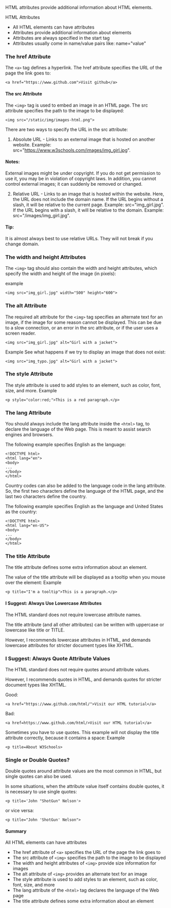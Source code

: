 HTML attributes provide additional information about HTML elements.

HTML Attributes

- All HTML elements can have attributes
- Attributes provide additional information about elements
- Attributes are always specified in the start tag
- Attributes usually come in name/value pairs like: name="value"

### The href Attribute

The `<a>` tag defines a hyperlink. The href attribute specifies the URL of the page the link goes to:

```
<a href="https://www.github.com">Visit github</a>
```

#### The src Attribute

The `<img>` tag is used to embed an image in an HTML page. The src attribute specifies the path to the image to be displayed:

```
<img src="/static/img/images-html.png">
```

There are two ways to specify the URL in the src attribute:

1. Absolute URL - Links to an external image that is hosted on another website. Example: src="https://www.w3schools.com/images/img_girl.jpg".

#### Notes:

External images might be under copyright. If you do not get permission to use it, you may be in violation of copyright laws. In addition, you cannot control external images; it can suddenly be removed or changed.

2. Relative URL - Links to an image that is hosted within the website. Here, the URL does not include the domain name. If the URL begins without a slash, it will be relative to the current page. Example: src="img_girl.jpg". If the URL begins with a slash, it will be relative to the domain. Example: src="/images/img_girl.jpg".

#### Tip:

It is almost always best to use relative URLs. They will not break if you change domain.

### The width and height Attributes

The `<img>` tag should also contain the width and height attributes, which specify the width and height of the image (in pixels):

example

```
<img src="img_girl.jpg" width="500" height="600">
```

### The alt Attribute

The required alt attribute for the `<img>` tag specifies an alternate text for an image, if the image for some reason cannot be displayed. This can be due to a slow connection, or an error in the src attribute, or if the user uses a screen reader.

```
<img src="img_girl.jpg" alt="Girl with a jacket">
```

Example
See what happens if we try to display an image that does not exist:

```
<img src="img_typo.jpg" alt="Girl with a jacket">
```

### The style Attribute

The style attribute is used to add styles to an element, such as color, font, size, and more.
Example

```
<p style="color:red;">This is a red paragraph.</p>
```

### The lang Attribute

You should always include the lang attribute inside the `<html>` tag, to declare the language of the Web page. This is meant to assist search engines and browsers.

The following example specifies English as the language:

```
<!DOCTYPE html>
<html lang="en">
<body>
...
</body>
</html>
```

Country codes can also be added to the language code in the lang attribute. So, the first two characters define the language of the HTML page, and the last two characters define the country.

The following example specifies English as the language and United States as the country:

```
<!DOCTYPE html>
<html lang="en-US">
<body>
...
</body>
</html>
```

### The title Attribute

The title attribute defines some extra information about an element.

The value of the title attribute will be displayed as a tooltip when you mouse over the element:
Example

```
<p title="I'm a tooltip">This is a paragraph.</p>
```

#### I Suggest: Always Use Lowercase Attributes

The HTML standard does not require lowercase attribute names.

The title attribute (and all other attributes) can be written with uppercase or lowercase like title or TITLE.

However, I recommends lowercase attributes in HTML, and demands lowercase attributes for stricter document types like XHTML.

### I Suggest: Always Quote Attribute Values

The HTML standard does not require quotes around attribute values.

However, I recommends quotes in HTML, and demands quotes for stricter document types like XHTML.

Good:

```
<a href="https://www.github.com/html/">Visit our HTML tutorial</a>
```

Bad:

```
<a href=https://www.github.com/html/>Visit our HTML tutorial</a>
```

Sometimes you have to use quotes. This example will not display the title attribute correctly, because it contains a space:
Example

```
<p title=About W3Schools>
```

### Single or Double Quotes?

Double quotes around attribute values are the most common in HTML, but single quotes can also be used.

In some situations, when the attribute value itself contains double quotes, it is necessary to use single quotes:

```
<p title='John "ShotGun" Nelson'>
```

or vice versa:

```
<p title="John 'ShotGun' Nelson">
```

#### Summary

All HTML elements can have attributes

- The href attribute of `<a>` specifies the URL of the page the link goes to
- The src attribute of `<img>` specifies the path to the image to be displayed
- The width and height attributes of `<img>` provide size information for images
- The alt attribute of `<img>` provides an alternate text for an image
- The style attribute is used to add styles to an element, such as color, font, size, and more
- The lang attribute of the `<html>` tag declares the language of the Web page
- The title attribute defines some extra information about an element
